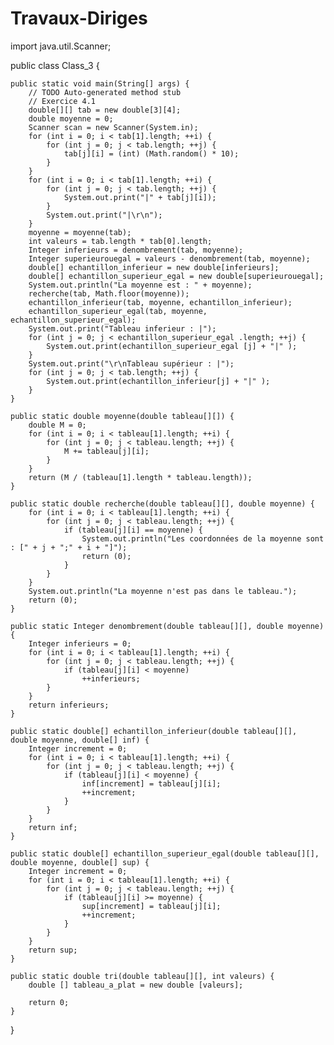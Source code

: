 # Travaux-Diriges
import java.util.Scanner;

public class Class_3 {

	public static void main(String[] args) {
		// TODO Auto-generated method stub
		// Exercice 4.1
		double[][] tab = new double[3][4];
		double moyenne = 0;
		Scanner scan = new Scanner(System.in);
		for (int i = 0; i < tab[1].length; ++i) {
			for (int j = 0; j < tab.length; ++j) {
				tab[j][i] = (int) (Math.random() * 10);
			}
		}
		for (int i = 0; i < tab[1].length; ++i) {
			for (int j = 0; j < tab.length; ++j) {
				System.out.print("|" + tab[j][i]);
			}
			System.out.print("|\r\n");
		}
		moyenne = moyenne(tab);
		int valeurs = tab.length * tab[0].length;
		Integer inferieurs = denombrement(tab, moyenne);
		Integer superieurouegal = valeurs - denombrement(tab, moyenne);
		double[] echantillon_inferieur = new double[inferieurs];
		double[] echantillon_superieur_egal = new double[superieurouegal];
		System.out.println("La moyenne est : " + moyenne);
		recherche(tab, Math.floor(moyenne));
		echantillon_inferieur(tab, moyenne, echantillon_inferieur);
		echantillon_superieur_egal(tab, moyenne, echantillon_superieur_egal);
		System.out.print("Tableau inferieur : |");
		for (int j = 0; j < echantillon_superieur_egal .length; ++j) {
			System.out.print(echantillon_superieur_egal [j] + "|" );
		}
		System.out.print("\r\nTableau supérieur : |");
		for (int j = 0; j < tab.length; ++j) {
			System.out.print(echantillon_inferieur[j] + "|" );
		}
	}

	public static double moyenne(double tableau[][]) {
		double M = 0;
		for (int i = 0; i < tableau[1].length; ++i) {
			for (int j = 0; j < tableau.length; ++j) {
				M += tableau[j][i];
			}
		}
		return (M / (tableau[1].length * tableau.length));
	}

	public static double recherche(double tableau[][], double moyenne) {
		for (int i = 0; i < tableau[1].length; ++i) {
			for (int j = 0; j < tableau.length; ++j) {
				if (tableau[j][i] == moyenne) {
					System.out.println("Les coordonnées de la moyenne sont : [" + j + ";" + i + "]");
					return (0);
				}
			}
		}
		System.out.println("La moyenne n'est pas dans le tableau.");
		return (0);
	}

	public static Integer denombrement(double tableau[][], double moyenne) {
		Integer inferieurs = 0;
		for (int i = 0; i < tableau[1].length; ++i) {
			for (int j = 0; j < tableau.length; ++j) {
				if (tableau[j][i] < moyenne)
					++inferieurs;
			}
		}
		return inferieurs;
	}

	public static double[] echantillon_inferieur(double tableau[][], double moyenne, double[] inf) {
		Integer increment = 0;
		for (int i = 0; i < tableau[1].length; ++i) {
			for (int j = 0; j < tableau.length; ++j) {
				if (tableau[j][i] < moyenne) {
					inf[increment] = tableau[j][i];
					++increment;
				}
			}
		}
		return inf;
	}

	public static double[] echantillon_superieur_egal(double tableau[][], double moyenne, double[] sup) {
		Integer increment = 0;
		for (int i = 0; i < tableau[1].length; ++i) {
			for (int j = 0; j < tableau.length; ++j) {
				if (tableau[j][i] >= moyenne) {
					sup[increment] = tableau[j][i];
					++increment;
				}
			}
		}
		return sup;
	}
	
	public static double tri(double tableau[][], int valeurs) {
		double [] tableau_a_plat = new double [valeurs];
		
		return 0;
	}
	

}

